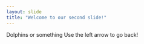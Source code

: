```yaml
---
layout: slide
title: "Welcome to our second slide!"
---
```

Dolphins or something
Use the left arrow to go back!
